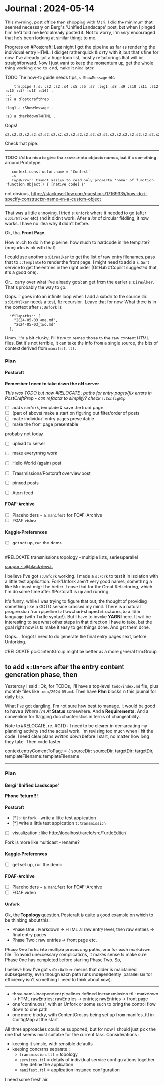 # Journal : 2024-05-14

This morning, post office then shopping with Mari. I did the minimum that seemed necessary on Bergi's 'Unified Landscape' post, but when I pinged him he'd told me he'd already posted it. Not to worry, I'm _very_ encouraged that he's been looking at similar things to me.

Progress on #Postcraft! Last night I got the pipeline as far as rendering the individual entry HTML. I did get rather quick & dirty with it, but that's fine for now. I've already got a huge todo list, mostly refactorings that will be straightforward. Now I just want to keep the momentum up, get the whole thing working end-to-end, make it nice later.

TODO The how-to guide needs tips, `s:ShowMessage` etc

```
    trm:pipe (:s1 :s2 :s2 :s4 :s5 :s6 :s7 :log1 :s8 :s9 :s10 :s11 :s12 :s13 :s14 :s15 :s16) .
...
:s7 a :PostcraftPrep .

:log1 a :ShowMessage .

:s8 a :MarkdownToHTML .
```

Oops!

```
s2.s2.s2.s2.s2.s2.s2.s2.s2.s2.s2.s2.s2.s2.s2.s2.s2.s2.s2.s2.s2.s2.s2.s2.s2.s2.s2.s2.s2.s2.s2.s2.s2.s2.s2.s2.s2.s2.s2.s2.s2.s2.s2.s2.s2.s2.s2.s2.s2.s2.s2.s2.s2.s2.s2.s2.s2.s2.s2.s2.s2.s2.s2.s2.s2.s2.s2.s2.s2.s2.s2.s2.s2.s2.s2.s2.s2.s2.s2.s2.s2.s2.s2.s2.s2.s2.s2.s2.s2.s2.s2.s2.s2.s2.s2.s2.s2.s2.s2.s2.
```

Check that pipe.

---

TODO it'd be nice to give the `context` etc objects names, but it's something around Prototype,

```
   context.constructor.name = 'Context'
   ->
   TypeError: Cannot assign to read only property 'name' of function 'function Object() { [native code] }'
```

not obvious, https://stackoverflow.com/questions/17169335/how-do-i-specify-constructor-name-on-a-custom-object

---

That was a little annoying. I tried `s:Unfork` where it needed to go (after `s:DirWalker` etc) and it didn't work. After a _lot_ of circular fiddling, it now works. I have no idea why it didn't before.

Ok, that **Front Page**.

How much to do in the pipeline, how much to hardcode in the template? (nunjucks is ok with that)

I could use another `s:DirWalker` to get the list of raw entry filenames, pass that to `s:Template` to render the front page. I might need to add a `s:Sort` service to get the entries in the right order (GitHub #Copilot suggested that, it's a good one).

Or... carry over what I've already got/can get from the earlier `s:DirWalker`. That's probably the way to go.

Oops. It goes into an infinite loop when I add a subdir to the source dir. `s:DirWalker` needs a test, fix recursion. Leave that for now. What there is in the context after `s:Unfork` is:

```
  "filepaths": [
    "2024-05-03_one.md",
    "2024-05-03_two.md"
  ],
```

Hmm. It's a bit clunky, I'll have to remap those to the raw content HTML files. But it's not terrible, it can take the info from a single source, the bits of context derived from `manifest.ttl`.

### Plan

#### Postcraft

**Remember I need to take down the old server**

_This was TODO but now #RELOCATE : paths for entry pages/fix errors in PostCraftPrep - can refactor to simplify? check `s:ConfigMap`_

- [ ] add `s:Unfork`, template & save the front page
- [ ] (part of above) make a start on figuring out filter/order of posts
- [ ] make individual entry pages presentable
- [ ] make the front page presentable

probably not today

- [ ] upload to server
- [ ] make everything work

- [ ] Hello World (again) post
- [ ] Transmissions/Postcraft overview post

- [ ] pinned posts
- [ ] Atom feed

#### FOAF-Archive

- [ ] Placeholders + `a:manifest` for FOAF-Archive
- [ ] FOAF video

#### Kaggle-Preferences

- [ ] get set up, run the demo

---

#RELOCATE transmissions topology - multiple lists, series/parallel

support-it@blackview.it

I believe I've got `s:Unfork` working. I made a `s:Fork` to test it in isolation with a little test application. Fork/Unfork aren't very good names, something a like Multicast might be better. Leave that for the Great Refactoring, which I'm do some time after #Postcraft is up and running.

It's funny, while I was trying to figure that out, the thought of providing something like a GOTO service crossed my mind. There is a natural progression from pipeline to flowchart-shaped structures, to a little language (with Turtle syntax!). But I have to invoke **YAGNI** here. It will be interesting to see what other steps in that direction I have to take, but the goal right now is to make it easy to get things done. And get them done.

Oops...I forgot I need to do generate the final entry pages next, before Unforking.

#RELOCATE pc:ContentGroup might be better as a more general trm:Group

## to add `s:Unfork` after the entry content generation phase, then

Yesterday I said : Ok, for TODOs, I'll have a top-level `todo/index.md` file, plus monthly files like `todo/2024-05.md`. Then have **Plan** blocks in this journal for daily bits.

What I've got dangling, I'm not sure how best to manage. It would be good to have a _Where I'm At_ **Status** somewhere. And a **Requirements**. And a convention for flagging doc chacteristics in terms of changeability.

Note to #RELOCATE, re. #GTD : I need to be clearer in demarcating my planning activity and the actual work. I'm revising too much when I hit the code. I need clear plans _written down_ before I start, no matter how long they take. Then code faster.

context.entryContentToPage = {
sourceDir: sourceDir,
targetDir: targetDir,
templateFilename: templateFilename

---

### Plan

#### Bergi 'Unified Landscape'

**Phone Return!!!**

#### Postcraft

- [*] `s:Unfork` - write a little test application
- [*] write a little test application `t:transmission`

- [ ] visualization : like http://localhost/farelo/src/TurtleEditor/

Fork is more like multicast - rename?

#### Kaggle-Preferences

- [ ] get set up, run the demo

#### FOAF-Archive

- [ ] Placeholders + `a:manifest` for FOAF-Archive
- [ ] FOAF video

#### Unfork

Ok, the **Topology** question. Postcraft is quite a good example on which to be thinking about this.

- Phase One : Markdown -> HTML at raw entry level, then raw entries -> final entry pages
- Phase Two : raw entries -> front page etc.

Phase One forks into multiple processing paths, one for each markdown file. To avoid uneccessary complications, it makes sense to make sure Phase One has completed before starting Phase Two.
So,

I believe how I've got `s:DirWalker` means that order is maintained subsequently, even though each path runs independently (parallelism for efficiency isn't something I need to think about now).

---

- three semi-independent pipelines defined in transmission.ttl : markdown -> HTML rawEntries; rawEntries -> entries; rawEntries -> front page
- one 'continuous', with an Unfork or some such to bring the control flow down to one path
- one more blocky, with ContentGroups being set up from manifest.ttl in ConfigMap at the start

All three approaches could be supported, but for now I should just pick the one that seems most suitable for the current task. Considerations :

- keeping it simple, with sensible defaults
- keeping concerns separate :
  - `transmission.ttl` = topology
  - `services.ttl` = details of individual service configurations
    together they define the application
  - `manifest.ttl` = application instance configuration

I need some fresh air.

```

```
